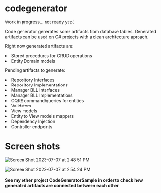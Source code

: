 # codegenerator
<p>Work in progress... not ready yet:( </p>

<p>Code generator generates some artifacts from database tables. Generated artifacts can be used on C# projects with a clean architecture aproach.</p>

<p>
  Right now generated artifacts are:
  <li>Stored procedures for CRUD operations</li>
  <li>Entity Domain models</li>

</p>

<p>
  Pending artifacts to generate:
  <li>Repository Interfaces</li>
  <li>Repository Implementations</li>
  <li>Manager BLL Interfaces</li>
  <li>Manager BLL Implementations</li>
  <li>CQRS command/queries for entities</li>
  <li>Validators</li>
  <li>View models</li>
  <li>Entity to View models mappers</li>
  <li>Dependency Injection</li>
  <li>Controller endpoints</li>
</p>

# Screen shots

![Screen Shot 2023-07-07 at 2 48 51 PM](https://github.com/juanidamato/codegenerator/assets/16365314/4c70baef-ed0e-4c0d-bb31-94023956196e)


![Screen Shot 2023-07-07 at 2 54 24 PM](https://github.com/juanidamato/codegenerator/assets/16365314/a4671ff3-7c5f-4109-8e39-602bdbc5344b)



#### See my other project CodeGeneratorSample in order to check how generated artifacts are connected between each other
